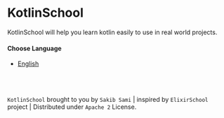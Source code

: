 # KotlinSchool

KotlinSchool will help you learn kotlin easily to use in real world projects.

#### Choose Language
* [English](https://github.com/s4kibs4mi/KotlinSchool/blob/master/src/main/resources/tutorials/en/index.md)


<br><br><br>
`KotlinSchool` brought to you by `Sakib Sami` | inspired by `ElixirSchool` project | Distributed under `Apache 2` License.
